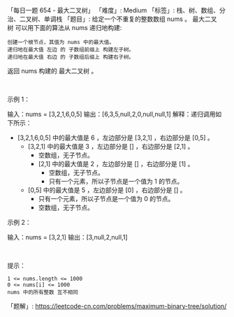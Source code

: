 「每日一题 654 - 最大二叉树」
「难度」: Medium
「标签」: 栈、树、数组、分治、二叉树、单调栈
「题目」: 给定一个不重复的整数数组 nums 。 最大二叉树 可以用下面的算法从 nums 递归地构建:


	创建一个根节点，其值为 nums 中的最大值。
	递归地在最大值 左边 的 子数组前缀上 构建左子树。
	递归地在最大值 右边 的 子数组后缀上 构建右子树。


返回 nums 构建的 最大二叉树 。

 

示例 1：

输入：nums = [3,2,1,6,0,5]
输出：[6,3,5,null,2,0,null,null,1]
解释：递归调用如下所示：
- [3,2,1,6,0,5] 中的最大值是 6 ，左边部分是 [3,2,1] ，右边部分是 [0,5] 。
    - [3,2,1] 中的最大值是 3 ，左边部分是 [] ，右边部分是 [2,1] 。
        - 空数组，无子节点。
        - [2,1] 中的最大值是 2 ，左边部分是 [] ，右边部分是 [1] 。
            - 空数组，无子节点。
            - 只有一个元素，所以子节点是一个值为 1 的节点。
    - [0,5] 中的最大值是 5 ，左边部分是 [0] ，右边部分是 [] 。
        - 只有一个元素，所以子节点是一个值为 0 的节点。
        - 空数组，无子节点。


示例 2：

输入：nums = [3,2,1]
输出：[3,null,2,null,1]


 

提示：


	1 <= nums.length <= 1000
	0 <= nums[i] <= 1000
	nums 中的所有整数 互不相同



「题解」: https://leetcode-cn.com/problems/maximum-binary-tree/solution/